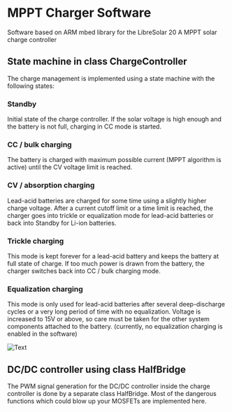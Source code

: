 # MPPT Charger Software
Software based on ARM mbed library for the LibreSolar 20 A MPPT solar charge controller

## State machine in class ChargeController

The charge management is implemented using a state machine with the following states:

### Standby
Initial state of the charge controller. If the solar voltage is high enough and the battery is not full, charging in CC mode is started.

### CC / bulk charging
The battery is charged with maximum possible current (MPPT algorithm is active) until the CV voltage limit is reached.

### CV / absorption charging
Lead-acid batteries are charged for some time using a slightly higher charge voltage. After a current cutoff limit or a time limit is reached, the charger goes into trickle or equalization mode for lead-acid batteries or back into Standby for Li-ion batteries.

### Trickle charging
This mode is kept forever for a lead-acid battery and keeps the battery at full state of charge. If too much power is drawn from the battery, the charger switches back into CC / bulk charging mode.

### Equalization charging
This mode is only used for lead-acid batteries after several deep-discharge cycles or a very long period of time with no equalization. Voltage is increased to 15V or above, so care must be taken for the other system components attached to the battery. (currently, no equalization charging is enabled in the software)

![Text](img/MPPT_flow_chart.png)

## DC/DC controller using class HalfBridge

The PWM signal generation for the DC/DC controller inside the charge controller is done by a separate class HalfBridge. Most of the dangerous functions which could blow up your MOSFETs are implemented here.
